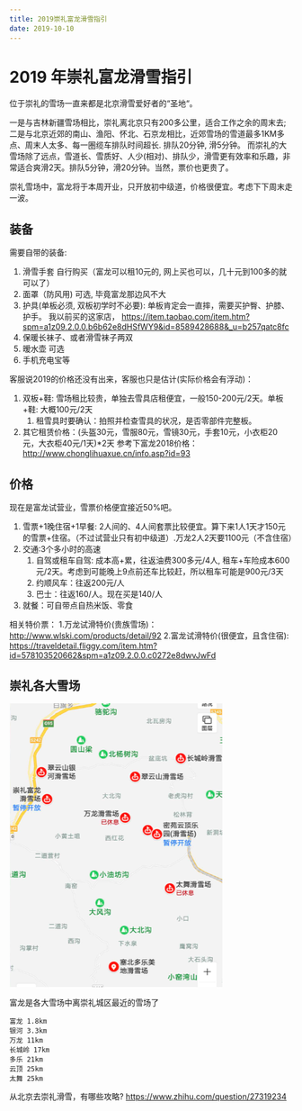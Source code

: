 ```yaml
---
title: 2019崇礼富龙滑雪指引
date: 2019-10-10
---
```

# 2019 年崇礼富龙滑雪指引
位于崇礼的雪场一直来都是北京滑雪爱好者的“圣地“。

一是与吉林新疆雪场相比，崇礼离北京只有200多公里，适合工作之余的周末去; 
二是与北京近郊的南山、渔阳、怀北、石京龙相比，近郊雪场的雪道最多1KM多点、周末人太多、每一圏缆车排队时间超长. 排队20分钟, 滑5分钟。
而崇礼的大雪场除了远点，雪道长、雪质好、人少(相对)、排队少，滑雪更有效率和乐趣，非常适合爽滑2天。排队5分钟，滑20分钟。当然，票价也更贵了。

崇礼雪场中，富龙将于本周开业，只开放初中级道，价格很便宜。考虑下下周末走一波。

## 装备
需要自带的装备:
1. 滑雪手套 自行购买（富龙可以租10元的, 网上买也可以，几十元到100多的就可以了）
3. 面罩（防风用) 可选, 毕竟富龙那边风不大
3. 护具(单板必须, 双板初学时不必要): 单板肯定会一直摔，需要买护臀、护膝、护手。 我以前买的这家店， https://item.taobao.com/item.htm?spm=a1z09.2.0.0.b6b62e8dHSfWY9&id=8589428688&_u=b257qatc8fc
4. 保暖长袜子、或者滑雪袜子两双
5. 暧水壶 可选
6. 手机充电宝等

客服说2019的价格还没有出来，客服也只是估计(实际价格会有浮动)：
1. 双板+鞋: 雪场租比较贵，单独去雪具店租便宜，一般150-200元/2天。单板+鞋: 大概100元/2天
    1. 租雪具时要确认：拍照并检查雪具的状况，是否零部件完整板。
2. 其它租赁价格：(头盔30元，雪服80元，雪镜30元，手套10元，小衣柜20元，大衣柜40元/1天)*2天
参考下富龙2018价格： http://www.chonglihuaxue.cn/info.asp?id=93


## 价格
现在是富龙试营业，雪票价格便宜接近50%吧。
1. 雪票+1晚住宿+1早餐: 2人间的、4人间套票比较便宜。算下来1人1天才150元的雪票+住宿。（不过试营业只有初中级道）.万龙2人2天要1100元（不含住宿）
2. 交通:3个多小时的高速
    1. 自驾或租车自驾: 成本高+累，往返油费300多元/4人, 租车+车险成本600元/2天。考虑到可能晚上9点前还车比较赶，所以租车可能是900元/3天
    2. 约顺风车：往返200元/人
    2. 巴士：往返160/人。现在买是140/人
3. 就餐：可自带点自热米饭、零食

相关特价票：
1.万龙试滑特价(贵族雪场)： http://www.wlski.com/products/detail/92 
2.富龙试滑特价(很便宜，且含住宿): https://traveldetail.fliggy.com/item.htm?id=578103520662&spm=a1z09.2.0.0.c0272e8dwvJwFd

## 崇礼各大雪场
![](/img/life/ski-place-chongli.png)

富龙是各大雪场中离崇礼城区最近的雪场了

    富龙 1.8km 
    银河 3.3km 
    万龙 11km 
    长城岭 17km 
    多乐 21km 
    云顶 25km 
    太舞 25km

从北京去崇礼滑雪，有哪些攻略?
https://www.zhihu.com/question/27319234
